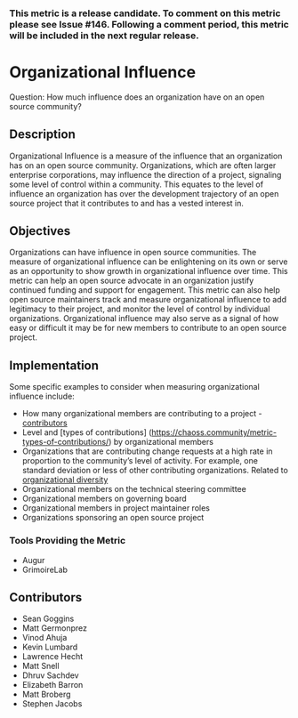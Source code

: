 ###  This metric is a release candidate. To comment on this metric please see Issue #146. Following a comment period, this metric will be included in the next regular release.

# Organizational Influence

Question: How much influence does an organization have on an open source community?


## Description

Organizational Influence is a measure of the influence that an organization has on an open source community. Organizations, which are often larger enterprise corporations, may influence the direction of a project, signaling some level of control within a community. This equates to the level of influence an organization has over the development trajectory of an open source project that it contributes to and has a vested interest in.


## Objectives

Organizations can have influence in open source communities. The measure of organizational influence can be enlightening on its own or serve as an opportunity to show growth in organizational influence over time. This metric can help an open source advocate in an organization justify continued funding and support for engagement. This metric can also help open source maintainers track and measure organizational influence to add legitimacy to their project, and monitor the level of control by individual organizations. Organizational influence may also serve as a signal of how easy or difficult it may be for new members to contribute to an open source project. 


## Implementation

Some specific examples to consider when measuring organizational influence include: 

* How many organizational members are contributing to a project - [contributors](https://chaoss.community/metric-contributors/)
* Level and [types of contributions]  (https://chaoss.community/metric-types-of-contributions/) by organizational members
* Organizations that are contributing change requests at a high rate in proportion to the community’s level of activity. For example, one standard deviation or less of other contributing organizations. Related to [organizational diversity](https://chaoss.community/metric-organizational-diversity/)
* Organizational members on the technical steering committee
* Organizational members on governing board
* Organizational members in project maintainer roles 
* Organizations sponsoring an open source project


### Tools Providing the Metric

* Augur
* GrimoireLab

## Contributors

* Sean Goggins
* Matt Germonprez
* Vinod Ahuja
* Kevin Lumbard 
* Lawrence Hecht
* Matt Snell
* Dhruv Sachdev
* Elizabeth Barron
* Matt Broberg
* Stephen Jacobs

